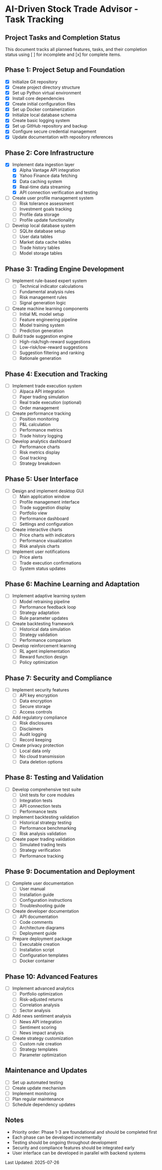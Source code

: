 # AI-Driven Stock Trade Advisor - Task Tracking

## Project Tasks and Completion Status

This document tracks all planned features, tasks, and their completion status using [ ] for incomplete and [x] for complete items.

## Phase 1: Project Setup and Foundation
- [x] Initialize Git repository
- [x] Create project directory structure
- [x] Set up Python virtual environment
- [x] Install core dependencies
- [x] Create initial configuration files
- [x] Set up Docker containerization
- [x] Initialize local database schema
- [x] Create basic logging system
- [x] Set up GitHub repository and backup
- [x] Configure secure credential management
- [x] Update documentation with repository references

## Phase 2: Core Infrastructure
- [x] Implement data ingestion layer
  - [x] Alpha Vantage API integration
  - [x] Yahoo Finance data fetching
  - [x] Data caching system
  - [x] Real-time data streaming
  - [x] API connection verification and testing
- [ ] Create user profile management system
  - [ ] Risk tolerance assessment
  - [ ] Investment goals tracking
  - [ ] Profile data storage
  - [ ] Profile update functionality
- [ ] Develop local database system
  - [ ] SQLite database setup
  - [ ] User data tables
  - [ ] Market data cache tables
  - [ ] Trade history tables
  - [ ] Model storage tables

## Phase 3: Trading Engine Development
- [ ] Implement rule-based expert system
  - [ ] Technical indicator calculations
  - [ ] Fundamental analysis rules
  - [ ] Risk management rules
  - [ ] Signal generation logic
- [ ] Create machine learning components
  - [ ] Initial ML model setup
  - [ ] Feature engineering pipeline
  - [ ] Model training system
  - [ ] Prediction generation
- [ ] Build trade suggestion engine
  - [ ] High-risk/high-reward suggestions
  - [ ] Low-risk/low-reward suggestions
  - [ ] Suggestion filtering and ranking
  - [ ] Rationale generation

## Phase 4: Execution and Tracking
- [ ] Implement trade execution system
  - [ ] Alpaca API integration
  - [ ] Paper trading simulation
  - [ ] Real trade execution (optional)
  - [ ] Order management
- [ ] Create performance tracking
  - [ ] Position monitoring
  - [ ] P&L calculation
  - [ ] Performance metrics
  - [ ] Trade history logging
- [ ] Develop analytics dashboard
  - [ ] Performance charts
  - [ ] Risk metrics display
  - [ ] Goal tracking
  - [ ] Strategy breakdown

## Phase 5: User Interface
- [ ] Design and implement desktop GUI
  - [ ] Main application window
  - [ ] Profile management interface
  - [ ] Trade suggestion display
  - [ ] Portfolio view
  - [ ] Performance dashboard
  - [ ] Settings and configuration
- [ ] Create interactive charts
  - [ ] Price charts with indicators
  - [ ] Performance visualization
  - [ ] Risk analysis charts
- [ ] Implement user notifications
  - [ ] Price alerts
  - [ ] Trade execution confirmations
  - [ ] System status updates

## Phase 6: Machine Learning and Adaptation
- [ ] Implement adaptive learning system
  - [ ] Model retraining pipeline
  - [ ] Performance feedback loop
  - [ ] Strategy adaptation
  - [ ] Rule parameter updates
- [ ] Create backtesting framework
  - [ ] Historical data simulation
  - [ ] Strategy validation
  - [ ] Performance comparison
- [ ] Develop reinforcement learning
  - [ ] RL agent implementation
  - [ ] Reward function design
  - [ ] Policy optimization

## Phase 7: Security and Compliance
- [ ] Implement security features
  - [ ] API key encryption
  - [ ] Data encryption
  - [ ] Secure storage
  - [ ] Access controls
- [ ] Add regulatory compliance
  - [ ] Risk disclosures
  - [ ] Disclaimers
  - [ ] Audit logging
  - [ ] Record keeping
- [ ] Create privacy protection
  - [ ] Local data only
  - [ ] No cloud transmission
  - [ ] Data deletion options

## Phase 8: Testing and Validation
- [ ] Develop comprehensive test suite
  - [ ] Unit tests for core modules
  - [ ] Integration tests
  - [ ] API connection tests
  - [ ] Performance tests
- [ ] Implement backtesting validation
  - [ ] Historical strategy testing
  - [ ] Performance benchmarking
  - [ ] Risk analysis validation
- [ ] Create paper trading validation
  - [ ] Simulated trading tests
  - [ ] Strategy verification
  - [ ] Performance tracking

## Phase 9: Documentation and Deployment
- [ ] Complete user documentation
  - [ ] User manual
  - [ ] Installation guide
  - [ ] Configuration instructions
  - [ ] Troubleshooting guide
- [ ] Create developer documentation
  - [ ] API documentation
  - [ ] Code comments
  - [ ] Architecture diagrams
  - [ ] Deployment guide
- [ ] Prepare deployment package
  - [ ] Executable creation
  - [ ] Installation script
  - [ ] Configuration templates
  - [ ] Docker container

## Phase 10: Advanced Features
- [ ] Implement advanced analytics
  - [ ] Portfolio optimization
  - [ ] Risk-adjusted returns
  - [ ] Correlation analysis
  - [ ] Sector analysis
- [ ] Add news sentiment analysis
  - [ ] News API integration
  - [ ] Sentiment scoring
  - [ ] News impact analysis
- [ ] Create strategy customization
  - [ ] Custom rule creation
  - [ ] Strategy templates
  - [ ] Parameter optimization

## Maintenance and Updates
- [ ] Set up automated testing
- [ ] Create update mechanism
- [ ] Implement monitoring
- [ ] Plan regular maintenance
- [ ] Schedule dependency updates

## Notes
- Priority order: Phase 1-3 are foundational and should be completed first
- Each phase can be developed incrementally
- Testing should be ongoing throughout development
- Security and compliance features should be integrated early
- User interface can be developed in parallel with backend systems

Last Updated: 2025-07-26 